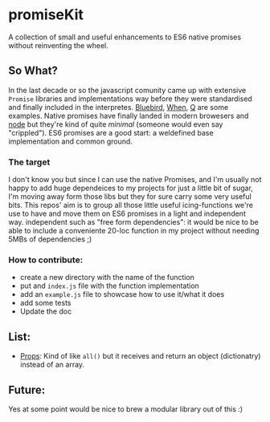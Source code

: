 # promiseKit
A collection of small and useful enhancements to ES6 native promises without reinventing the wheel.

## So What?
In the last decade or so the javascript comunity came up with extensive `Promise` libraries and implementations way before they were
standardised and finally included in the interpretes.
[Bluebird](https://github.com/petkaantonov/bluebird), [When](https://github.com/cujojs/when), [Q](https://github.com/kriskowal/q) are some examples.
Native promises have finally landed in modern browesers and [node](https://github.com/joyent/node) but they're kind of quite _minimal_ (someone would even say "crippled").
ES6 promises are a good start: a weldefined base implementation and common ground.

### The target
I don't know you but since I can use the native Promises, and I'm usually not happy to add huge dependeices to my projects for just a little bit of sugar,
I'm moving away form those libs but they for sure carry some very useful bits.
This repos' aim is to group all those little useful icing-functions we're use to have and move them on ES6 promises in a light and independent way.
independent such as "free form dependencies": it would be nice to be able to include a conveniente 20-loc function in my project without needing 5MBs of dependencies ;)

### How to contribute:
- create a new directory with the name of the function
- put and `index.js` file with the function implementation
- add an `example.js` file to showcase how to use it/what it does
- add some tests
- Update the doc

## List:

- [Props](https://github.com/unlucio/promiseKit/blob/master/props): Kind of like `all()` but it receives and return an object (dictionatry) instead of an array.


## Future:
Yes at some point would be nice to brew a modular library out of this :)
